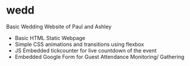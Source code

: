 # wedd
Basic Wedding Website of Paul and Ashley

- Basic HTML Static Webpage
- Simple CSS animations and transitions using flexbox
- JS Embedded tickcounter for live countdown of the event
- Embedded Google Form for Guest Attendance Monitoring/ Gathering

